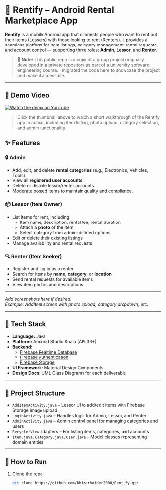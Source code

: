 # 📱 Rentify – Android Rental Marketplace App

**Rentify** is a mobile Android app that connects people who want to rent out their items (Lessors) with those looking to rent (Renters). It provides a seamless platform for item listings, category management, rental requests, and account control — supporting three roles: **Admin**, **Lessor**, and **Renter**.

> 🚨 **Note:** This public repo is a copy of a group project originally developed in a private repository as part of a university software engineering course. I migrated the code here to showcase the project and make it accessible.

---

## 🎥 Demo Video

[![Watch the demo on YouTube](https://img.youtube.com/vi/uXYDXKlzsSY/0.jpg)](https://youtu.be/uXYDXKlzsSY)

> Click the thumbnail above to watch a short walkthrough of the Rentify app in action, including item listing, photo upload, category selection, and admin functionality.


## ✨ Features

### 🔒 Admin
- Add, edit, and delete **rental categories** (e.g., Electronics, Vehicles, Tools).
- View all **registered user accounts**.
- Delete or disable lessor/renter accounts.
- Moderate posted items to maintain quality and compliance.

### 📦 Lessor (Item Owner)
- List items for rent, including:
  - Item name, description, rental fee, rental duration
  - Attach a **photo** of the item
  - Select category from admin-defined options
- Edit or delete their existing listings
- Manage availability and rental requests

### 🔍 Renter (Item Seeker)
- Register and log in as a renter
- Search for items by **name**, **category**, or **location**
- Send rental requests for available items
- View item photos and descriptions

---



_Add screenshots here if desired._  
_Example: AddItem screen with photo upload, category dropdown, etc._

---

## 🔧 Tech Stack

- **Language:** Java
- **Platform:** Android Studio Koala (API 33+)
- **Backend:**
  - [Firebase Realtime Database](https://firebase.google.com/docs/database)
  - [Firebase Authentication](https://firebase.google.com/docs/auth)
  - [Firebase Storage](https://firebase.google.com/docs/storage)
- **UI Framework:** Material Design Components
- **Design Docs:** UML Class Diagrams for each deliverable

---

## 📁 Project Structure

- `AddItemActivity.java` – Lessor UI to add/edit items with Firebase Storage image upload
- `LoginActivity.java` – Handles login for Admin, Lessor, and Renter
- `AdminActivity.java` – Admin control panel for managing categories and users
- `RecyclerView` adapters – For listing items, categories, and accounts
- `Item.java`, `Category.java`, `User.java` – Model classes representing domain entities

---

## 🚀 How to Run

1. Clone the repo:
   ```bash
   git clone https://github.com/khizarhaider2000/Rentify.git

